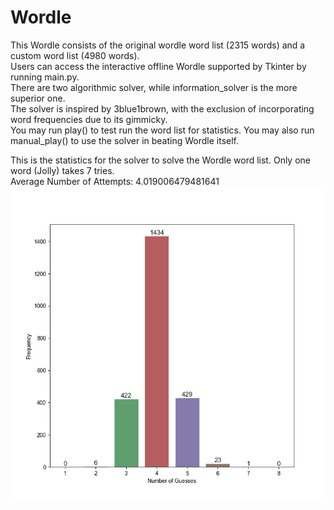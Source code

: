 # Wordle

This Wordle consists of the original wordle word list (2315 words) and a custom word list (4980 words).<br />
Users can access the interactive offline Wordle supported by Tkinter by running main.py.<br />
There are two algorithmic solver, while information_solver is the more superior one.<br />
The solver is inspired by 3blue1brown, with the exclusion of incorporating word frequencies due to its gimmicky.<br />
You may run play() to test run the word list for statistics. You may also run manual_play() to use the solver in beating Wordle itself.

This is the statistics for the solver to solve the Wordle word list. Only one word (Jolly) takes 7 tries.<br />
Average Number of Attempts: 4.019006479481641<br />
![Statistics](https://github.com/Marvuno/Wordle/blob/main/WordleStats.png)
